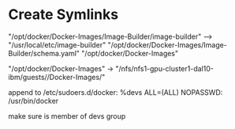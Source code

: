 # Create Symlinks
"/opt/docker/Docker-Images/Image-Builder/image-builder" --> "/usr/local/etc/image-builder"
"/opt/docker/Docker-Images/Image-Builder/schema.yaml" "/opt/docker/Docker-Images"

"/opt/docker/Docker-Images" -> "/nfs/nfs1-gpu-cluster1-dal10-ibm/guests/<user>/Docker-Images/"

append to /etc/sudoers.d/docker:
%devs   ALL=(ALL)       NOPASSWD: /usr/bin/docker

make sure <user> is member of devs group